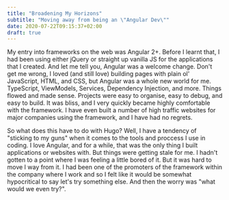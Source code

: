 ```yaml
---
title: "Broadening My Horizons"
subtitle: "Moving away from being an \"Angular Dev\""
date: 2020-07-22T09:15:37+02:00
draft: true
---
```


My entry into frameworks on the web was Angular 2+. Before I learnt that, I had been using either jQuery or straight up vanilla JS for the applications that I created. And let me tell you, Angular was a welcome change. Don't get me wrong, I loved (and still love) building pages with plain ol' JavaScript, HTML, and CSS, but Angular was a whole new world for me. TypeScript, ViewModels, Services, Dependency Injection, and more. Things flowed and made sense. Projects were easy to organise, easy to debug, and easy to build. It was bliss, and I very quickly became highly comfortable with the framework. I have even built a number of high traffic websites for major companies using the framework, and I have had no regrets. 

So what does this have to do with Hugo? Well, I have a tendency of "sticking to my guns" when it comes to the tools and proccess I use in coding. I love Angular, and for a while, that was the only thing I built applications or websites with. But things were getting stale for me. I hadn't gotten to a point where I was feeling a little bored of it. But it was hard to move I way from it. I had been one of the promoters of the framework within the company where I work and so I felt like it would be somewhat hypocritical to say let's try something else. And then the worry was "what would we even try?".
